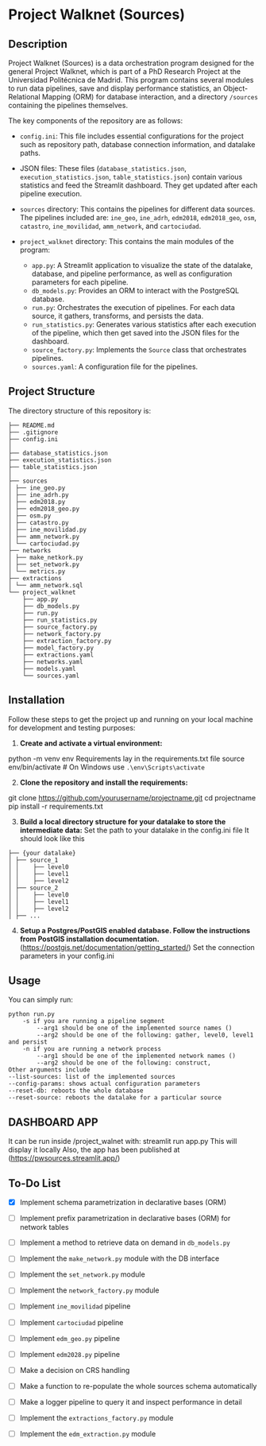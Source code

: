 # Project Walknet (Sources)

## Description
Project Walknet (Sources) is a data orchestration program designed for the general Project Walknet, which is part of a PhD Research Project at the Universidad Politécnica de Madrid. This program contains several modules to run data pipelines, save and display performance statistics, an Object-Relational Mapping (ORM) for database interaction, and a directory `/sources` containing the pipelines themselves.

The key components of the repository are as follows:

- `config.ini`: This file includes essential configurations for the project such as repository path, database connection information, and datalake paths.

- JSON files: These files (`database_statistics.json`, `execution_statistics.json`, `table_statistics.json`) contain various statistics and feed the Streamlit dashboard. They get updated after each pipeline execution.

- `sources` directory: This contains the pipelines for different data sources. The pipelines included are: `ine_geo`, `ine_adrh`, `edm2018`, `edm2018_geo`, `osm`, `catastro`, `ine_movilidad`, `amm_network`, and `cartociudad`.

- `project_walknet` directory: This contains the main modules of the program:
    - `app.py`: A Streamlit application to visualize the state of the datalake, database, and pipeline performance, as well as configuration parameters for each pipeline.
    - `db_models.py`: Provides an ORM to interact with the PostgreSQL database.
    - `run.py`: Orchestrates the execution of pipelines. For each data source, it gathers, transforms, and persists the data.
    - `run_statistics.py`: Generates various statistics after each execution of the pipeline, which then get saved into the JSON files for the dashboard.
    - `source_factory.py`: Implements the `Source` class that orchestrates pipelines.
    - `sources.yaml`: A configuration file for the pipelines.

## Project Structure

The directory structure of this repository is:

```
├── README.md
├── .gitignore
├── config.ini
│
├── database_statistics.json
├── execution_statistics.json
├── table_statistics.json
│
├── sources
│ ├── ine_geo.py
│ ├── ine_adrh.py
│ ├── edm2018.py
│ ├── edm2018_geo.py
│ ├── osm.py
│ ├── catastro.py
│ ├── ine_movilidad.py
│ ├── amm_network.py
│ └── cartociudad.py
├── networks
│ ├── make_netkork.py
│ ├── set_network.py
│ └── metrics.py
├── extractions
│ └── amm_network.sql
└── project_walknet
    ├── app.py
    ├── db_models.py
    ├── run.py
    ├── run_statistics.py
    ├── source_factory.py
    ├── network_factory.py
    ├── extraction_factory.py
    ├── model_factory.py
    ├── extractions.yaml
    ├── networks.yaml
    ├── models.yaml
    └── sources.yaml
```
## Installation
Follow these steps to get the project up and running on your local machine for development and testing purposes:

1. **Create and activate a virtual environment:**

python -m venv env
Requirements lay in the requirements.txt file
source env/bin/activate  # On Windows use `.\env\Scripts\activate`

2. **Clone the repository and install the requirements:**

git clone https://github.com/yourusername/projectname.git
cd projectname
pip install -r requirements.txt

3. **Build a local directory structure for your datalake to store the intermediate data:**
 Set the path to your datalake in the config.ini file
 It should look like this
```
├── {your datalake}
│ ├── source_1
│ │    ├── level0
│ │    ├── level1
│ │    ├── level2
│ ├── source_2
│ │    ├── level0
│ │    ├── level1
│ │    ├── level2
│ ├── ...
```
4. **Setup a Postgres/PostGIS enabled database. Follow the instructions from PostGIS installation documentation.** 
(https://postgis.net/documentation/getting_started/)
Set the connection parameters in your config.ini

## Usage

You can simply run:
```
python run.py 
    -s if you are running a pipeline segment
        --arg1 should be one of the implemented source names ()
        --arg2 should be one of the following: gather, level0, level1 and persist
    -n if you are running a network process
        --arg1 should be one of the implemented network names ()
        --arg2 should be one of the following: construct, 
Other arguments include
--list-sources: list of the implemented sources
--config-params: shows actual configuration parameters
--reset-db: reboots the whole database
--reset-source: reboots the datalake for a particular source
```
## DASHBOARD APP

It can be run inside /project_walnet with:
streamlit run app.py
This will display it locally
Also, the app has been published at
(https://pwsources.streamlit.app/)

## To-Do List

- [x] Implement schema parametrization in declarative bases (ORM)
- [ ] Implement prefix parametrization in declarative bases (ORM) for network tables
- [ ] Implement a method to retrieve data on demand in `db_models.py`

- [ ] Implement the `make_network.py` module with the DB interface
- [ ] Implement the `set_network.py` module
- [ ] Implement the `network_factory.py` module

- [ ] Implement `ine_movilidad` pipeline
- [ ] Implement `cartociudad` pipeline
- [ ] Implement `edm_geo.py` pipeline
- [ ] Implement `edm2028.py` pipeline

- [ ] Make a decision on CRS handling
- [ ] Make a function to re-populate the whole sources schema automatically

- [ ] Make a logger pipeline to query it and inspect performance in detail


- [ ] Implement the `extractions_factory.py` module
- [ ] Implement the `edm_extraction.py` module


